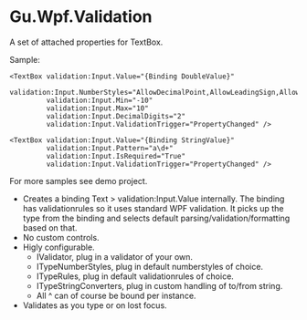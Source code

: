 # Gu.Wpf.Validation

A set of attached properties for TextBox.

Sample:

```
<TextBox validation:Input.Value="{Binding DoubleValue}"
         validation:Input.NumberStyles="AllowDecimalPoint,AllowLeadingSign,AllowLeadingWhite"
         validation:Input.Min="-10"
         validation:Input.Max="10"
         validation:Input.DecimalDigits="2"
         validation:Input.ValidationTrigger="PropertyChanged" />

<TextBox validation:Input.Value="{Binding StringValue}"
         validation:Input.Pattern="a\d+"
         validation:Input.IsRequired="True"
         validation:Input.ValidationTrigger="PropertyChanged" />
```
For more samples see demo project.

- Creates a binding Text > validation:Input.Value internally. The binding has validationrules so it uses standard WPF validation. It picks up the type from the binding and selects default parsing/validation/formatting based on that. 
- No custom controls.
- Higly configurable.
  - IValidator, plug in a validator of your own.
  - ITypeNumberStyles, plug in default numberstyles of choice.
  - ITypeRules, plug in default validationrules of choice.
  - ITypeStringConverters, plug in custom handling of to/from string.
  - All ^ can of course be bound per instance.
- Validates as you type or on lost focus.
